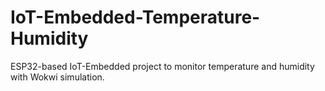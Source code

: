# IoT-Embedded-Temperature-Humidity
ESP32-based IoT-Embedded project to monitor temperature and humidity with Wokwi simulation.
